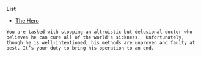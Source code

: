 <!--- https://akirameru.github.io/list/ -->
**List**
- [The Hero](https://breakoutkc.com/the-hero/)
```
You are tasked with stopping an altruistic but delusional doctor who believes he can cure all of the world’s sickness.  Unfortunately, though he is well-intentioned, his methods are unproven and faulty at best. It’s your duty to bring his operation to an end.
```
